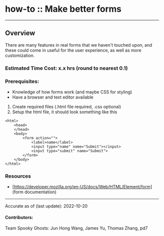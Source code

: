 # how-to :: Make better forms
---
## Overview
There are many features in real forms that we haven't touched upon, and these could come in useful for the user experience, as well as more customization. 

### Estimated Time Cost: x.x hrs (round to nearest 0.1)

### Prerequisites:

- Knowledge of how forms work (and maybe CSS for styling)
- Have a browser and text editor available

1. Create required files (.html file required, .css optional)
1. Setup the html file, it should look something like this
```
<html>
	<head>
	</head>
	<body>
		<form action="">
			<label>name</label>
			<input type="name" name="Submit"></input>
			<input type="submit" name="Submit">
		</form>
	</body>
</html>
```


### Resources
* [https://developer.mozilla.org/en-US/docs/Web/HTML/Element/form] (form documentation)

---

Accurate as of (last update): 2022-10-20

#### Contributors:  
Team Spooky Ghosts: Jun Hong Wang, James Yu, Thomas Zhang, pd7  
